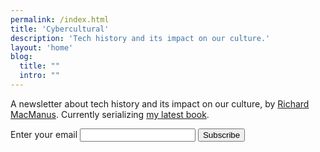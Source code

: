 ```yaml
---
permalink: /index.html
title: 'Cybercultural'
description: 'Tech history and its impact on our culture.'
layout: 'home'
blog:
  title: ""
  intro: ""
---
```


A newsletter about tech history and its impact on our culture, by [Richard MacManus](/about/). Currently serializing [my latest book](/memoir/).

<form
  action="https://buttondown.email/api/emails/embed-subscribe/ricmac"
  method="post"
  target="popupwindow"
  onsubmit="window.open('https://buttondown.email/ricmac', 'popupwindow')"
  class="embeddable-buttondown-form"
>
  <label for="bd-email">Enter your email</label>
  <input type="email" name="email" id="bd-email" />
  
  <input type="submit" value="Subscribe" />
</form>